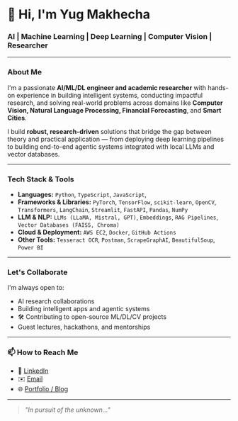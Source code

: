 # 👋 Hi, I'm Yug Makhecha

###  AI |  Machine Learning |  Deep Learning |  Computer Vision |  Researcher

---

###  About Me

I'm a passionate **AI/ML/DL engineer and academic researcher** with hands-on experience in building intelligent systems, conducting impactful research, and solving real-world problems across domains like **Computer Vision, Natural Language Processing, Financial Forecasting**, and **Smart Cities**.

I build **robust, research-driven** solutions that bridge the gap between theory and practical application — from deploying deep learning pipelines to building end-to-end agentic systems integrated with local LLMs and vector databases.

---

###  Tech Stack & Tools

- **Languages:** `Python`, `TypeScript`, `JavaScript`,
- **Frameworks & Libraries:** `PyTorch`, `TensorFlow`, `scikit-learn`, `OpenCV`, `Transformers`, `LangChain`, `Streamlit`, `FastAPI`, `Pandas`, `NumPy`
- **LLM & NLP:** `LLMs (LLaMA, Mistral, GPT)`, `Embeddings`, `RAG Pipelines`, `Vector Databases (FAISS, Chroma)`
- **Cloud & Deployment:** `AWS EC2`, `Docker`, `GitHub Actions`
- **Other Tools:** `Tesseract OCR`, `Postman`, `ScrapeGraphAI`, `BeautifulSoup`, `Power BI`

---


###  Let's Collaborate

I'm always open to:
-  AI research collaborations  
-  Building intelligent apps and agentic systems  
- 🛠 Contributing to open-source ML/DL/CV projects  
-  Guest lectures, hackathons, and mentorships

---

### 📫 How to Reach Me

- 🔗 [LinkedIn](www.linkedin.com/in/yug-makhecha-417601295)
- ✉️ [Email](yugmakhecha1710@gmail.com)
- 🌐 [Portfolio / Blog](https://yug17-portfolio.vercel.app/)

---

> _"In pursuit of the unknown..."_ 


